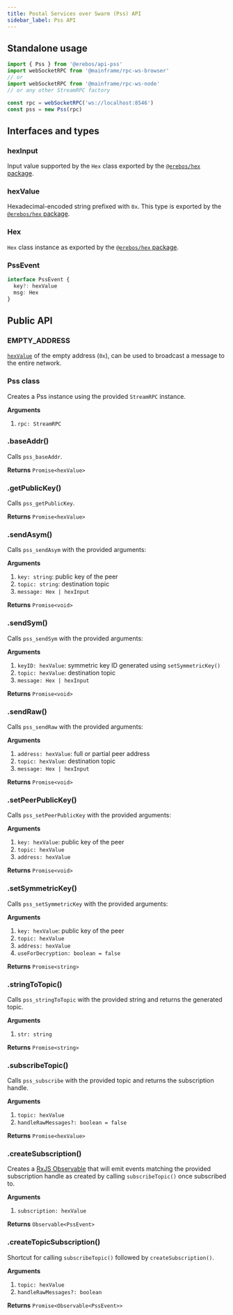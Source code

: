```yaml
---
title: Postal Services over Swarm (Pss) API
sidebar_label: Pss API
---
```


## Standalone usage

```javascript
import { Pss } from '@erebos/api-pss'
import webSocketRPC from '@mainframe/rpc-ws-browser'
// or
import webSocketRPC from '@mainframe/rpc-ws-node'
// or any other StreamRPC factory

const rpc = webSocketRPC('ws://localhost:8546')
const pss = new Pss(rpc)
```

## Interfaces and types

### hexInput

Input value supported by the `Hex` class exported by the [`@erebos/hex` package](hex.md).

### hexValue

Hexadecimal-encoded string prefixed with `0x`. This type is exported by the [`@erebos/hex` package](hex.md).

### Hex

`Hex` class instance as exported by the [`@erebos/hex` package](hex.md).

### PssEvent

```typescript
interface PssEvent {
  key?: hexValue
  msg: Hex
}
```

## Public API

### EMPTY_ADDRESS

[`hexValue`](#hexvalue) of the empty address (`0x`), can be used to broadcast a message to the entire network.

### Pss class

Creates a Pss instance using the provided `StreamRPC` instance.

**Arguments**

1.  `rpc: StreamRPC`

### .baseAddr()

Calls `pss_baseAddr`.

**Returns** `Promise<hexValue>`

### .getPublicKey()

Calls `pss_getPublicKey`.

**Returns** `Promise<hexValue>`

### .sendAsym()

Calls `pss_sendAsym` with the provided arguments:

**Arguments**

1.  `key: string`: public key of the peer
1.  `topic: string`: destination topic
1.  `message: Hex | hexInput`

**Returns** `Promise<void>`

### .sendSym()

Calls `pss_sendSym` with the provided arguments:

**Arguments**

1.  `keyID: hexValue`: symmetric key ID generated using `setSymmetricKey()`
1.  `topic: hexValue`: destination topic
1.  `message: Hex | hexInput`

**Returns** `Promise<void>`

### .sendRaw()

Calls `pss_sendRaw` with the provided arguments:

**Arguments**

1.  `address: hexValue`: full or partial peer address
1.  `topic: hexValue`: destination topic
1.  `message: Hex | hexInput`

**Returns** `Promise<void>`

### .setPeerPublicKey()

Calls `pss_setPeerPublicKey` with the provided arguments:

**Arguments**

1.  `key: hexValue`: public key of the peer
1.  `topic: hexValue`
1.  `address: hexValue`

**Returns** `Promise<void>`

### .setSymmetricKey()

Calls `pss_setSymmetricKey` with the provided arguments:

**Arguments**

1.  `key: hexValue`: public key of the peer
1.  `topic: hexValue`
1.  `address: hexValue`
1.  `useForDecryption: boolean = false`

**Returns** `Promise<string>`

### .stringToTopic()

Calls `pss_stringToTopic` with the provided string and returns the generated topic.

**Arguments**

1.  `str: string`

**Returns** `Promise<string>`

### .subscribeTopic()

Calls `pss_subscribe` with the provided topic and returns the subscription handle.

**Arguments**

1.  `topic: hexValue`
1.  `handleRawMessages?: boolean = false`

**Returns** `Promise<hexValue>`

### .createSubscription()

Creates a [RxJS Observable](https://rxjs-dev.firebaseapp.com/api/index/class/Observable) that will emit events matching the provided subscription handle as created by calling `subscribeTopic()` once subscribed to.

**Arguments**

1.  `subscription: hexValue`

**Returns** `Observable<PssEvent>`

### .createTopicSubscription()

Shortcut for calling `subscribeTopic()` followed by `createSubscription()`.

**Arguments**

1.  `topic: hexValue`
1.  `handleRawMessages?: boolean`

**Returns** `Promise<Observable<PssEvent>>`
